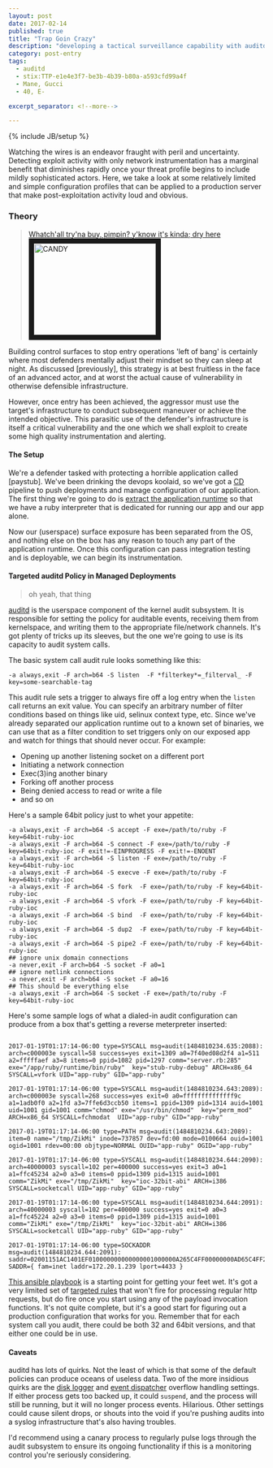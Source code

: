 ```yaml
---
layout: post
date: 2017-02-14
published: true
title: "Trap Goin Crazy"
description: "developing a tactical surveillance capability with auditd"
category: post-entry
tags:
  - auditd
  - stix:TTP-e1e4e3f7-be3b-4b39-b80a-a593cfd99a4f
  - Mane, Gucci
  - 40, E-

excerpt_separator: <!--more-->

---
```

{% include JB/setup %}

Watching the wires is an endeavor fraught with peril and uncertainty.
Detecting exploit activity with only network instrumentation has a
marginal benefit that diminishes rapidly once your threat profile
begins to include mildly sophisticated actors. Here, we take a look at
some relatively limited and simple configuration profiles that can
be applied to a production server that make post-exploitation activity
loud and obvious.

<!--more-->

### Theory
<blockquote>
<p>
  <a href="https://genius.com/1614280/Snoop-dogg-candy-drippin-like-water/Whatchu-tryna-buy-pimpin-yknow-its-kinda-dry-here">
    Whatch&#39;all try&#39;na buy, pimpin? y&#39;know it&#39;s kinda; dry here
  </a>

  <a href="http://www.youtube.com/watch?feature=player_embedded&v=mKli0y-Xr-Q&t=28s">
    <img
      src="http://img.youtube.com/vi/mKli0y-Xr-Q/0.jpg"
      alt="CANDY" width="240" height="180" border="10"
    />
  </a>
</p>
</blockquote>
Building control surfaces to stop entry operations 'left of bang' is certainly
where most defenders mentally adjust their mindset so they can sleep at night.
As discussed [previously], this strategy is at best fruitless in the face of
an advanced actor, and at worst the actual cause of vulnerability in
otherwise defensible infrastructure.

However, once entry has been achieved, the aggressor must use the target's
infrastructure to conduct subsequent maneuver or achieve the intended objective.
This parasitic use of the defender's infrastructure is itself a critical
vulnerability and the one which we shall exploit to create some high quality
instrumentation and alerting.

#### The Setup

We're a defender tasked with protecting a horrible application called [paystub].
We've been drinking the devops koolaid, so we've got a [CD] pipeline to
push deployments and manage configuration of our application. The first thing
we're going to do is [extract the application runtime] so that we have a ruby
interpreter that is dedicated for running our app and our app alone.

Now our (userspace) surface exposure has been separated from the OS, and
nothing else on the box has any reason to touch any part of the application
runtime. Once this configuration can pass integration testing and is deployable,
we can begin its instrumentation.

#### Targeted auditd Policy in Managed Deployments
> oh yeah, that thing

[auditd] is the userspace component of the kernel audit subsystem. It is
responsible for setting the policy for auditable events, receiving them
from kernelspace, and writing them to the appropriate file/network channels.
It's got plenty of tricks up its sleeves, but the one we're going to use
is its capacity to audit system calls.

The basic system call audit rule looks something like this:

    -a always,exit -F arch=b64 -S listen  -F *filterkey*=_filterval_ -F key=some-searchable-tag

This audit rule sets a trigger to always fire off a log entry when the
`listen` call returns an exit value. You can specify an arbitrary number of
filter conditions based on things like uid, selinux context type, etc. Since
we've already separated our application runtime out to a known set of binaries,
we can use that as a filter condition to set triggers only on our exposed app
and watch for things that should never occur. For example:

* Opening up another listening socket on a different port
* Initiating a network connection
* Exec(3)ing another binary
* Forking off another process
* Being denied access to read or write a file
* and so on

Here's a sample 64bit policy just to whet your appetite:

    -a always,exit -F arch=b64 -S accept -F exe=/path/to/ruby -F key=64bit-ruby-ioc
    -a always,exit -F arch=b64 -S connect -F exe=/path/to/ruby -F key=64bit-ruby-ioc -F exit!=-EINPROGRESS -F exit!=-ENOENT
    -a always,exit -F arch=b64 -S listen -F exe=/path/to/ruby -F key=64bit-ruby-ioc
    -a always,exit -F arch=b64 -S execve -F exe=/path/to/ruby -F key=64bit-ruby-ioc
    -a always,exit -F arch=b64 -S fork  -F exe=/path/to/ruby -F key=64bit-ruby-ioc
    -a always,exit -F arch=b64 -S vfork -F exe=/path/to/ruby -F key=64bit-ruby-ioc
    -a always,exit -F arch=b64 -S bind  -F exe=/path/to/ruby -F key=64bit-ruby-ioc
    -a always,exit -F arch=b64 -S dup2  -F exe=/path/to/ruby -F key=64bit-ruby-ioc
    -a always,exit -F arch=b64 -S pipe2 -F exe=/path/to/ruby -F key=64bit-ruby-ioc
    ## ignore unix domain connections
    -a never,exit -F arch=b64 -S socket -F a0=1
    ## ignore netlink connections
    -a never,exit -F arch=b64 -S socket -F a0=16
    ## This should be everything else
    -a always,exit -F arch=b64 -S socket -F exe=/path/to/ruby -F key=64bit-ruby-ioc

Here's some sample logs of what a dialed-in audit configuration can produce
from a box that's getting a reverse meterpreter inserted:

<pre class="highlight"><code>
2017-01-19T01:17:14-06:00 type=SYSCALL msg=audit(1484810234.635:2088): arch=c000003e syscall=58 success=yes exit=1309 a0=7f40ed08d2f4 a1=511 a2=fffffaef a3=8 items=0 ppid=1082 pid=1297 comm="server.rb:285" exe="/app/ruby/runtime/bin/ruby"  key="stub-ruby-debug" ARCH=x86_64 SYSCALL=vfork UID="app-ruby" GID="app-ruby"

2017-01-19T01:17:14-06:00 type=SYSCALL msg=audit(1484810234.643:2089): arch=c000003e syscall=268 success=yes exit=0 a0=ffffffffffffff9c a1=1adb0f0 a2=1fd a3=7ffe6d3ccb50 items=1 ppid=1309 pid=1314 auid=1001 uid=1001 gid=1001 comm="chmod" exe="/usr/bin/chmod"  key="perm_mod" ARCH=x86_64 SYSCALL=fchmodat  UID="app-ruby" GID="app-ruby"

2017-01-19T01:17:14-06:00 type=PATH msg=audit(1484810234.643:2089): item=0 name="/tmp/ZikMi" inode=737857 dev=fd:00 mode=0100664 ouid=1001 ogid=1001 rdev=00:00 objtype=NORMAL OUID="app-ruby" OGID="app-ruby"

2017-01-19T01:17:14-06:00 type=SYSCALL msg=audit(1484810234.644:2090): arch=40000003 syscall=102 per=400000 success=yes exit=3 a0=1 a1=ffc45234 a2=0 a3=0 items=0 ppid=1309 pid=1315 auid=1001 comm="ZikMi" exe="/tmp/ZikMi"  key="ioc-32bit-abi" ARCH=i386 SYSCALL=socketcall UID="app-ruby" GID="app-ruby"

2017-01-19T01:17:14-06:00 type=SYSCALL msg=audit(1484810234.644:2091): arch=40000003 syscall=102 per=400000 success=yes exit=0 a0=3 a1=ffc45224 a2=0 a3=0 items=0 ppid=1309 pid=1315 auid=1001 comm="ZikMi" exe="/tmp/ZikMi"  key="ioc-32bit-abi" ARCH=i386 SYSCALL=socketcall UID="app-ruby" GID="app-ruby"

2017-01-19T01:17:14-06:00 type=SOCKADDR msg=audit(1484810234.644:2091): saddr=02001151AC1401EF010000000000000001000000A265C4FF00000000AD65C4FF2A66C4FF3B66C4FF5166C4FF6966C4FFA366C4FFB366C4FFBE66C4FFCC66C4FFED66C4FF0867C4FF1B67C4FF2967C4FFC56CC4FFF26CC4FF076DC4FFAC6DC4FFCA6DC4FFE86D SADDR={ fam=inet laddr=172.20.1.239 lport=4433 }
</code></pre>

[This ansible playbook] is a starting point for getting your feet wet. It's got
a very limited set of [targeted rules] that won't fire for processing regular
http requests, but do fire once you start using any of the payload invocation
functions. It's not quite complete, but it's a good start for figuring out
a production configuration that works for you. Remember that for each system
call you audit, there could be both 32 and 64bit versions, and that either one
could be in use.  

#### Caveats
auditd has lots of quirks. Not the least of which is that some of the default
policies can produce oceans of useless data. Two of the more insidious quirks
are the [disk logger] and [event dispatcher] overflow handling settings. If
either process gets too backed up, it could `suspend`, and the process will
still be running, but it will no longer process events. Hilarious. Other
settings could cause silent drops, or shouts into the void if you're pushing
audits into a syslog infrastructure that's also having troubles.

I'd recommend using a canary process to regularly pulse logs through the audit
subsystem to ensure its ongoing functionality if this is a monitoring control
you're seriously considering.

[previously]: /doctrine/2017/02/mapping-out-adversary-coas
[auditd]: https://github.com/linux-audit/audit-userspace
[CD]: https://martinfowler.com/bliki/ContinuousDelivery.html
[extract the application runtime]: https://github.com/ryanbreed/packages/blob/master/defs/ruby233.sh
[this ansible playbook]: https://github.com/ryanbreed/paystub-playbooks/blob/master/paystub-sinatra.yml
[targeted rules]: https://github.com/ryanbreed/paystub-playbooks/blob/master/templates/50-runtime-ruby.rules.j2
[disk logger]: https://linux.die.net/man/8/auditd.conf
[event dispatcher]: https://linux.die.net/man/5/audispd.conf
